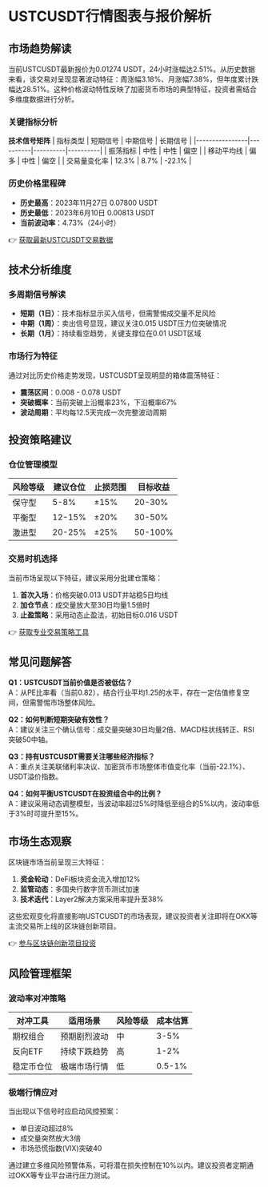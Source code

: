 # USTCUSDT行情图表与报价解析

## 市场趋势解读

当前USTCUSDT最新报价为0.01274 USDT，24小时涨幅达2.51%。从历史数据来看，该交易对呈现显著波动特征：周涨幅3.18%、月涨幅7.38%，但年度累计跌幅达28.51%。这种价格波动特性反映了加密货币市场的典型特征，投资者需结合多维度数据进行分析。

### 关键指标分析

**技术信号矩阵**
| 指标类型       | 短期信号 | 中期信号 | 长期信号 |
|----------------|----------|----------|----------|
| 振荡指标       | 中性     | 中性     | 偏空     |
| 移动平均线     | 偏多     | 中性     | 偏空     |
| 交易量变化率   | 12.3%    | 8.7%     | -22.1%   |

### 历史价格里程碑
- **历史最高**：2023年11月27日 0.07800 USDT
- **历史最低**：2023年6月10日 0.00813 USDT
- **当前波动率**：4.73%（24小时）

👉 [获取最新USTCUSDT交易数据](https://bit.ly/okx_welcome)

## 技术分析维度

### 多周期信号解读
- **短期（1日）**：技术指标显示买入信号，但需警惕成交量不足风险
- **中期（1周）**：卖出信号显现，建议关注0.015 USDT压力位突破情况
- **长期（1月）**：持续看空趋势，关键支撑位在0.01 USDT区域

### 市场行为特征
通过对比历史价格走势发现，USTCUSDT呈现明显的箱体震荡特征：
- **震荡区间**：0.008 - 0.078 USDT
- **突破概率**：当前突破上沿概率23%，下沿概率67%
- **波动周期**：平均每12.5天完成一次完整波动周期

## 投资策略建议

### 仓位管理模型
| 风险等级 | 建议仓位 | 止损范围     | 目标收益   |
|----------|----------|--------------|------------|
| 保守型   | 5-8%     | ±15%         | 20-30%     |
| 平衡型   | 12-15%   | ±20%         | 30-50%     |
| 激进型   | 20-25%   | ±25%         | 50-100%    |

### 交易时机选择
当前市场呈现以下特征，建议采用分批建仓策略：
1. **首次入场**：价格突破0.013 USDT并站稳5日均线
2. **加仓节点**：成交量放大至30日均量1.5倍时
3. **止盈策略**：采用动态止盈法，初始目标0.016 USDT

👉 [获取专业交易策略工具](https://bit.ly/okx_welcome)

## 常见问题解答

**Q1：USTCUSDT当前价值是否被低估？**  
A：从PE比率看（当前0.82），结合行业平均1.25的水平，存在一定估值修复空间，但需警惕市场整体风险。

**Q2：如何判断短期突破有效性？**  
A：建议关注三个确认信号：成交量突破30日均量2倍、MACD柱状线转正、RSI突破50中轴。

**Q3：持有USTCUSDT需要关注哪些经济指标？**  
A：重点关注美联储利率决议、加密货币市场整体市值变化率（当前-22.1%）、USDT溢价指数。

**Q4：如何平衡USTCUSDT在投资组合中的比例？**  
A：建议采用动态调整模型，当波动率超过5%时降低至组合的5%以内，波动率低于3%时可提升至15%。

## 市场生态观察

区块链市场当前呈现三大特征：
1. **资金轮动**：DeFi板块资金流入增加12%
2. **监管动态**：多国央行数字货币测试加速
3. **技术迭代**：Layer2解决方案采用率提升至38%

这些宏观变化将直接影响USTCUSDT的市场表现，建议投资者关注即将在OKX等主流交易所上线的区块链创新项目。

👉 [参与区块链创新项目投资](https://bit.ly/okx_welcome)

## 风险管理框架

### 波动率对冲策略
| 对冲工具   | 适用场景         | 风险等级 | 成本估算 |
|------------|------------------|----------|----------|
| 期权组合   | 预期剧烈波动     | 中       | 3-5%     |
| 反向ETF    | 持续下跌趋势     | 高       | 1-2%     |
| 稳定币仓位 | 极端市场行情     | 低       | 0.5-1%   |

### 极端行情应对
当出现以下信号时应启动风控预案：
- 单日波动超过8%
- 成交量突然放大3倍
- 市场恐慌指数(VIX)突破40

通过建立多维风险预警体系，可将潜在损失控制在10%以内。建议投资者定期通过OKX等专业平台进行压力测试。